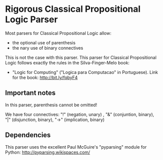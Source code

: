 Rigorous Classical Propositional Logic Parser
=============================================

Most parsers for Classical Propositional Logic allow:
* the optional use of parenthesis
* the nary use of binary connectives

This is not the case with this parser. This parser for Classical Propositional Logic follows exactly the rules in the Silva-Finger-Melo book: 
* "Logic for Computing" ("Logica para Computacao" in Portuguese). Link for the book: http://bit.ly/fqbyF4


Important notes
---------------

In this parser, parenthesis cannot be omitted!

We have four connectives: "!" (negation, unary) , "&" (conjuntion, binary), "|" (disjunction, binary),  "->" (implication, binary)


Dependencies
------------

This parser uses the excellent Paul McGuire's "pyparsing" module for Python: http://pyparsing.wikispaces.com/
